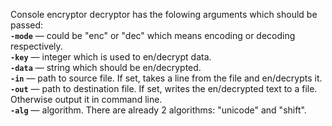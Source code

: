 Console encryptor decryptor has the folowing arguments which should be passed:  
**`-mode`** — could be "enc" or "dec" which means encoding or decoding respectively.  
**`-key`**  — integer which is used to en/decrypt data.  
**`-data`** — string which should be en/decrypted.  
**`-in`**   — path to source file. If set, takes a line from the file and en/decrypts it.  
**`-out`**  — path to destination file. If set, writes the en/decrypted text to a file. Otherwise output it in command line.  
**`-alg`**  — algorithm. There are already 2 algorithms: "unicode" and "shift".  
